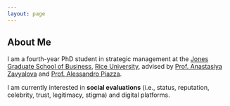```yaml
---
layout: page
---
```

## About Me

I am a fourth-year PhD student in strategic management at the [Jones Graduate School of Business](https://business.rice.edu/), [Rice University](https://www.rice.edu/), advised by [Prof. Anastasiya Zavyalova](https://business.rice.edu/person/anastasiya-zavyalova) and [Prof. Alessandro Piazza](https://business.rice.edu/person/alessandro-piazza).

I am currently interested in **social evaluations** (i.e., status, reputation, celebrity, trust, legitimacy, stigma) and digital platforms.
